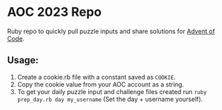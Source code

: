 # AOC 2023 Repo

Ruby repo to quickly pull puzzle inputs and share solutions for [Advent of Code](https://adventofcode.com/).

## Usage:

1. Create a cookie.rb file with a constant saved as `COOKIE`.
2. Copy the cookie value from your AOC account as  a string.
3. To get your daily puzzle input and challenge files created run `ruby prep_day.rb day my_username` (Set the day + username yourself).
